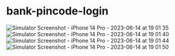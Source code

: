# bank-pincode-login
 
![Simulator Screenshot - iPhone 14 Pro - 2023-06-14 at 19 01 35](https://github.com/cannt39t/bank-pincode-login/assets/102318358/543f1213-679a-4f5c-a698-1075c6bd04ec)
![Simulator Screenshot - iPhone 14 Pro - 2023-06-14 at 19 01 40](https://github.com/cannt39t/bank-pincode-login/assets/102318358/11ea4dc6-436d-4b6b-8bc2-ec6a756e7cc0)
![Simulator Screenshot - iPhone 14 Pro - 2023-06-14 at 19 01 44](https://github.com/cannt39t/bank-pincode-login/assets/102318358/8c0cc434-b004-4718-8313-a802c07e4b54)
![Simulator Screenshot - iPhone 14 Pro - 2023-06-14 at 19 01 50](https://github.com/cannt39t/bank-pincode-login/assets/102318358/3733fe2e-4d05-4697-b091-1febe09869da)
